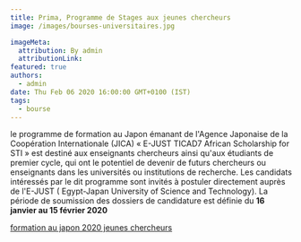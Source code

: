 ```yaml
---
title: Prima, Programme de Stages aux jeunes chercheurs
image: /images/bourses-universitaires.jpg

imageMeta:
  attribution: By admin
  attributionLink:
featured: true
authors:
  - admin
date: Thu Feb 06 2020 16:00:00 GMT+0100 (IST)
tags:
  - bourse
---
```

le programme de formation au Japon émanant de l'Agence Japonaise de la Coopération Internationale (JICA) « E-JUST TICAD7 African Scholarship for STI » est destiné aux enseignants chercheurs ainsi qu'aux étudiants de premier cycle, qui ont le potentiel de devenir de futurs chercheurs ou enseignants dans les universités ou institutions de recherche. Les candidats intéressés par le dit programme sont invités à postuler directement auprès de l'E-JUST ( Egypt-Japan University of Science and Technology). La période de soumission des dossiers de candidature est définie du **16 janvier au 15 février 2020**


[formation au japon 2020 jeunes chercheurs](/images/formation-au-japon-2020.jpg)
